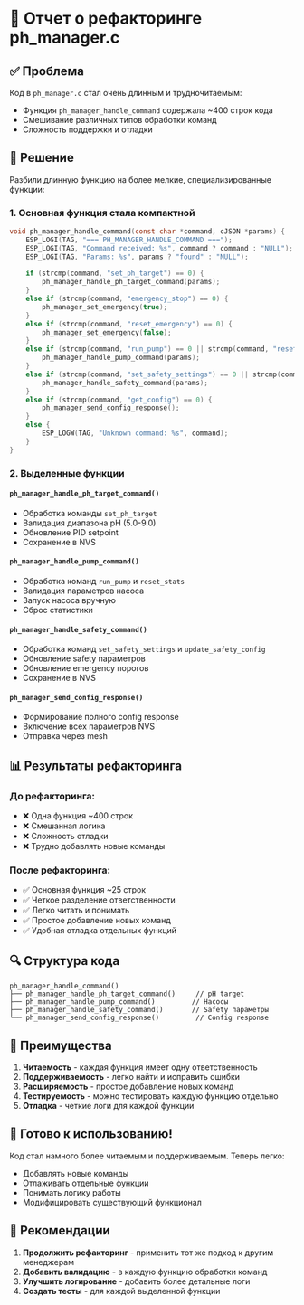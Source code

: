 # 🔧 Отчет о рефакторинге ph_manager.c

## ✅ Проблема
Код в `ph_manager.c` стал очень длинным и трудночитаемым:
- Функция `ph_manager_handle_command` содержала ~400 строк кода
- Смешивание различных типов обработки команд
- Сложность поддержки и отладки

## 🎯 Решение
Разбили длинную функцию на более мелкие, специализированные функции:

### 1. **Основная функция стала компактной**
```c
void ph_manager_handle_command(const char *command, cJSON *params) {
    ESP_LOGI(TAG, "=== PH_MANAGER_HANDLE_COMMAND ===");
    ESP_LOGI(TAG, "Command received: %s", command ? command : "NULL");
    ESP_LOGI(TAG, "Params: %s", params ? "found" : "NULL");
    
    if (strcmp(command, "set_ph_target") == 0) {
        ph_manager_handle_ph_target_command(params);
    }
    else if (strcmp(command, "emergency_stop") == 0) {
        ph_manager_set_emergency(true);
    }
    else if (strcmp(command, "reset_emergency") == 0) {
        ph_manager_set_emergency(false);
    }
    else if (strcmp(command, "run_pump") == 0 || strcmp(command, "reset_stats") == 0) {
        ph_manager_handle_pump_command(params);
    }
    else if (strcmp(command, "set_safety_settings") == 0 || strcmp(command, "update_safety_config") == 0) {
        ph_manager_handle_safety_command(params);
    }
    else if (strcmp(command, "get_config") == 0) {
        ph_manager_send_config_response();
    }
    else {
        ESP_LOGW(TAG, "Unknown command: %s", command);
    }
}
```

### 2. **Выделенные функции**

#### `ph_manager_handle_ph_target_command()`
- Обработка команды `set_ph_target`
- Валидация диапазона pH (5.0-9.0)
- Обновление PID setpoint
- Сохранение в NVS

#### `ph_manager_handle_pump_command()`
- Обработка команд `run_pump` и `reset_stats`
- Валидация параметров насоса
- Запуск насоса вручную
- Сброс статистики

#### `ph_manager_handle_safety_command()`
- Обработка команд `set_safety_settings` и `update_safety_config`
- Обновление safety параметров
- Обновление emergency порогов
- Сохранение в NVS

#### `ph_manager_send_config_response()`
- Формирование полного config response
- Включение всех параметров NVS
- Отправка через mesh

## 📊 Результаты рефакторинга

### До рефакторинга:
- ❌ Одна функция ~400 строк
- ❌ Смешанная логика
- ❌ Сложность отладки
- ❌ Трудно добавлять новые команды

### После рефакторинга:
- ✅ Основная функция ~25 строк
- ✅ Четкое разделение ответственности
- ✅ Легко читать и понимать
- ✅ Простое добавление новых команд
- ✅ Удобная отладка отдельных функций

## 🔍 Структура кода

```
ph_manager_handle_command()
├── ph_manager_handle_ph_target_command()     // pH target
├── ph_manager_handle_pump_command()         // Насосы
├── ph_manager_handle_safety_command()       // Safety параметры
└── ph_manager_send_config_response()         // Config response
```

## 🎯 Преимущества

1. **Читаемость** - каждая функция имеет одну ответственность
2. **Поддерживаемость** - легко найти и исправить ошибки
3. **Расширяемость** - простое добавление новых команд
4. **Тестируемость** - можно тестировать каждую функцию отдельно
5. **Отладка** - четкие логи для каждой функции

## 🚀 Готово к использованию!

Код стал намного более читаемым и поддерживаемым. Теперь легко:
- Добавлять новые команды
- Отлаживать отдельные функции
- Понимать логику работы
- Модифицировать существующий функционал

## 📝 Рекомендации

1. **Продолжить рефакторинг** - применить тот же подход к другим менеджерам
2. **Добавить валидацию** - в каждую функцию обработки команд
3. **Улучшить логирование** - добавить более детальные логи
4. **Создать тесты** - для каждой выделенной функции
